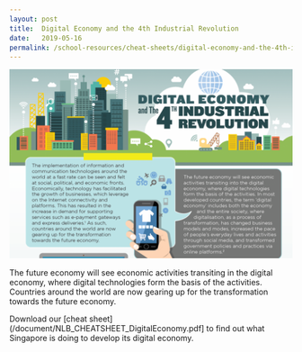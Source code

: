 ```yaml
---
layout: post
title:  Digital Economy and the 4th Industrial Revolution
date:   2019-05-16
permalink: /school-resources/cheat-sheets/digital-economy-and-the-4th-industrial-revolution
---
```


![Digital Economy and the 4th Industrial Revolution poster](/images/DigitalEcon-1050x700.png)

The future economy will see economic activities transiting in the digital economy, where digital technologies form the basis of the activities. Countries around the world are now gearing up for the transformation towards the future economy.

Download our [cheat sheet](/document/NLB_CHEATSHEET_DigitalEconomy.pdf] to find out what Singapore is doing to develop its digital economy.